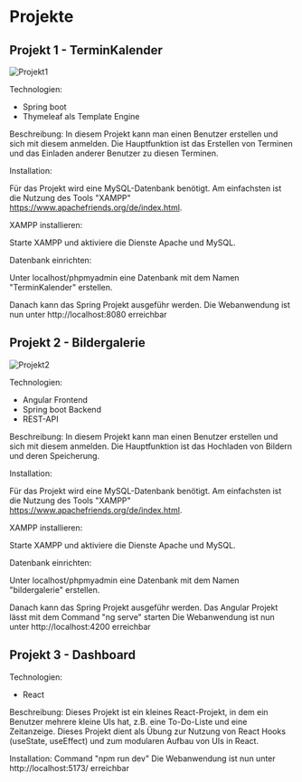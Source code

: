 # Projekte 


## Projekt 1 - TerminKalender

![Projekt1](https://github.com/AlexeiProjects/Projects/assets/173030812/aeaac56d-1314-410f-9d76-d6ab21ebeb3f)

Technologien: 
 - Spring boot
 - Thymeleaf als Template Engine


Beschreibung: 
In diesem Projekt kann man einen Benutzer erstellen und sich mit diesem anmelden. Die Hauptfunktion ist das Erstellen von Terminen und das Einladen anderer Benutzer zu diesen Terminen.


Installation: 


Für das Projekt wird eine MySQL-Datenbank benötigt. Am einfachsten ist die Nutzung des Tools "XAMPP" https://www.apachefriends.org/de/index.html. 

XAMPP installieren:

Starte XAMPP und aktiviere die Dienste Apache und MySQL. 

Datenbank einrichten:

Unter localhost/phpmyadmin eine Datenbank mit dem Namen "TerminKalender" erstellen.

Danach kann das Spring Projekt ausgeführ werden.
Die Webanwendung ist nun unter http://localhost:8080 erreichbar





## Projekt 2 - Bildergalerie

![Projekt2](https://github.com/AlexeiProjects/Projects/assets/173030812/3b865a7b-65f7-4bec-bb47-2ae36c5381a5)

Technologien: 
 - Angular Frontend
 - Spring boot Backend
 - REST-API


Beschreibung: 
In diesem Projekt kann man einen Benutzer erstellen und sich mit diesem anmelden. Die Hauptfunktion ist das Hochladen von Bildern und deren Speicherung.


Installation: 


Für das Projekt wird eine MySQL-Datenbank benötigt. Am einfachsten ist die Nutzung des Tools "XAMPP" https://www.apachefriends.org/de/index.html. 

XAMPP installieren:

Starte XAMPP und aktiviere die Dienste Apache und MySQL. 

Datenbank einrichten:

Unter localhost/phpmyadmin eine Datenbank mit dem Namen "bildergalerie" erstellen.

Danach kann das Spring Projekt ausgeführ werden.
Das Angular Projekt lässt mit dem Command "ng serve" starten
Die Webanwendung ist nun unter http://localhost:4200 erreichbar

## Projekt 3 - Dashboard

Technologien: 
 - React



Beschreibung: 
Dieses Projekt ist ein kleines React-Projekt, in dem ein Benutzer mehrere kleine UIs hat, z.B. eine To-Do-Liste und eine Zeitanzeige. Dieses Projekt dient als Übung zur Nutzung von React Hooks (useState, useEffect) und zum modularen Aufbau von UIs in React.

Installation: 
Command "npm run dev"
Die Webanwendung ist nun unter  http://localhost:5173/ erreichbar
